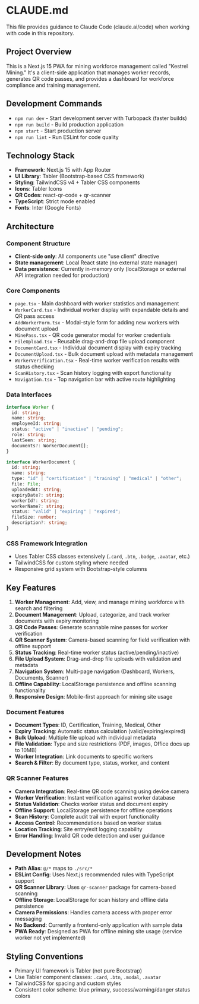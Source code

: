 # CLAUDE.md

This file provides guidance to Claude Code (claude.ai/code) when working with code in this repository.

## Project Overview

This is a Next.js 15 PWA for mining workforce management called "Kestrel Mining." It's a client-side application that manages worker records, generates QR code passes, and provides a dashboard for workforce compliance and training management.

## Development Commands

- `npm run dev` - Start development server with Turbopack (faster builds)
- `npm run build` - Build production application
- `npm start` - Start production server
- `npm run lint` - Run ESLint for code quality

## Technology Stack

- **Framework**: Next.js 15 with App Router
- **UI Library**: Tabler (Bootstrap-based CSS framework)
- **Styling**: TailwindCSS v4 + Tabler CSS components
- **Icons**: Tabler Icons
- **QR Codes**: react-qr-code + qr-scanner
- **TypeScript**: Strict mode enabled
- **Fonts**: Inter (Google Fonts)

## Architecture

### Component Structure
- **Client-side only**: All components use "use client" directive
- **State management**: Local React state (no external state manager)
- **Data persistence**: Currently in-memory only (localStorage or external API integration needed for production)

### Core Components
- `page.tsx` - Main dashboard with worker statistics and management
- `WorkerCard.tsx` - Individual worker display with expandable details and QR pass access
- `AddWorkerForm.tsx` - Modal-style form for adding new workers with document upload
- `MinePass.tsx` - QR code generator modal for worker credentials
- `FileUpload.tsx` - Reusable drag-and-drop file upload component
- `DocumentCard.tsx` - Individual document display with expiry tracking
- `DocumentUpload.tsx` - Bulk document upload with metadata management
- `WorkerVerification.tsx` - Real-time worker verification results with status checking
- `ScanHistory.tsx` - Scan history logging with export functionality
- `Navigation.tsx` - Top navigation bar with active route highlighting

### Data Interfaces
```typescript
interface Worker {
  id: string;
  name: string;
  employeeId: string;
  status: "active" | "inactive" | "pending";
  role: string;
  lastSeen: string;
  documents?: WorkerDocument[];
}

interface WorkerDocument {
  id: string;
  name: string;
  type: "id" | "certification" | "training" | "medical" | "other";
  file: File;
  uploadedAt: string;
  expiryDate?: string;
  workerId?: string;
  workerName?: string;
  status: "valid" | "expiring" | "expired";
  fileSize: number;
  description?: string;
}
```

### CSS Framework Integration
- Uses Tabler CSS classes extensively (`.card`, `.btn`, `.badge`, `.avatar`, etc.)
- TailwindCSS for custom styling where needed
- Responsive grid system with Bootstrap-style columns

## Key Features

1. **Worker Management**: Add, view, and manage mining workforce with search and filtering
2. **Document Management**: Upload, categorize, and track worker documents with expiry monitoring
3. **QR Code Passes**: Generate scannable mine passes for worker verification
4. **QR Scanner System**: Camera-based scanning for field verification with offline support
5. **Status Tracking**: Real-time worker status (active/pending/inactive)
6. **File Upload System**: Drag-and-drop file uploads with validation and metadata
7. **Navigation System**: Multi-page navigation (Dashboard, Workers, Documents, Scanner)
8. **Offline Capability**: LocalStorage persistence and offline scanning functionality
9. **Responsive Design**: Mobile-first approach for mining site usage

### Document Features
- **Document Types**: ID, Certification, Training, Medical, Other
- **Expiry Tracking**: Automatic status calculation (valid/expiring/expired)
- **Bulk Upload**: Multiple file upload with individual metadata
- **File Validation**: Type and size restrictions (PDF, images, Office docs up to 10MB)
- **Worker Integration**: Link documents to specific workers
- **Search & Filter**: By document type, status, worker, and content

### QR Scanner Features
- **Camera Integration**: Real-time QR code scanning using device camera
- **Worker Verification**: Instant verification against worker database
- **Status Validation**: Checks worker status and document expiry
- **Offline Support**: LocalStorage persistence for offline operations
- **Scan History**: Complete audit trail with export functionality
- **Access Control**: Recommendations based on worker status
- **Location Tracking**: Site entry/exit logging capability
- **Error Handling**: Invalid QR code detection and user guidance

## Development Notes

- **Path Alias**: `@/*` maps to `./src/*`
- **ESLint Config**: Uses Next.js recommended rules with TypeScript support
- **QR Scanner Library**: Uses `qr-scanner` package for camera-based scanning
- **Offline Storage**: LocalStorage for scan history and offline data persistence
- **Camera Permissions**: Handles camera access with proper error messaging
- **No Backend**: Currently a frontend-only application with sample data
- **PWA Ready**: Designed as PWA for offline mining site usage (service worker not yet implemented)

## Styling Conventions

- Primary UI framework is Tabler (not pure Bootstrap)
- Use Tabler component classes: `.card`, `.btn`, `.modal`, `.avatar`
- TailwindCSS for spacing and custom styles
- Consistent color scheme: blue primary, success/warning/danger status colors